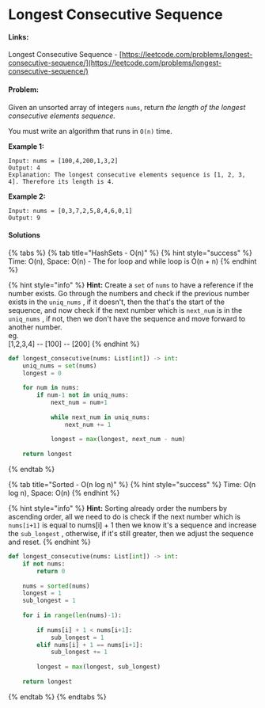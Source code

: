 # Longest Consecutive Sequence

#### Links:

Longest Consecutive Sequence - [https://leetcode.com/problems/longest-consecutive-sequence/](https://leetcode.com/problems/longest-consecutive-sequence/)

#### Problem:

Given an unsorted array of integers `nums`, return _the length of the longest consecutive elements sequence._

You must write an algorithm that runs in `O(n)` time.

**Example 1:**

```
Input: nums = [100,4,200,1,3,2]
Output: 4
Explanation: The longest consecutive elements sequence is [1, 2, 3, 4]. Therefore its length is 4.
```

**Example 2:**

```
Input: nums = [0,3,7,2,5,8,4,6,0,1]
Output: 9
```

#### Solutions

{% tabs %}
{% tab title="HashSets - O(n)" %}
{% hint style="success" %}
Time: O(n), Space: O(n) - The for loop and while loop is O(n + n)
{% endhint %}

{% hint style="info" %}
**Hint:**  Create a `set` of `nums` to have a reference if the number exists. Go through the numbers and check if the previous number exists in the `uniq_nums` , if it doesn't, then the that's the start of the sequence, and now check if the next number which is `next_num` is in the `uniq_nums` , if not, then we don't have the sequence and move forward to another number.\
eg.\
\[1,2,3,4] -- \[100] -- \[200]
{% endhint %}

```python
def longest_consecutive(nums: List[int]) -> int:
    uniq_nums = set(nums)
    longest = 0
    
    for num in nums:
        if num-1 not in uniq_nums:
            next_num = num+1
            
            while next_num in uniq_nums:
                next_num += 1
                
            longest = max(longest, next_num - num)
            
    return longest
```
{% endtab %}

{% tab title="Sorted - O(n log n)" %}
{% hint style="success" %}
Time: O(n log n), Space: O(n)
{% endhint %}

{% hint style="info" %}
**Hint:**  Sorting already order the numbers by ascending order, all we need to do is check if the next number which is `nums[i+1]` is equal to nums\[i] + 1 then we know it's a sequence and increase the `sub_longest` , otherwise, if it's still greater, then we adjust the sequence and reset.
{% endhint %}

```python
def longest_consecutive(nums: List[int]) -> int:
    if not nums:
        return 0
    
    nums = sorted(nums)
    longest = 1
    sub_longest = 1
    
    for i in range(len(nums)-1):
        
        if nums[i] + 1 < nums[i+1]:
            sub_longest = 1
        elif nums[i] + 1 == nums[i+1]:
            sub_longest += 1
        
        longest = max(longest, sub_longest)
        
    return longest
```
{% endtab %}
{% endtabs %}
